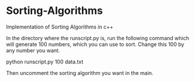 # Sorting-Algorithms
Implementation of Sorting Algorithms in c++

In the directory where the runscript.py is, run the following command which will generate 100 numbers, which you can use to sort. 
Change this 100 by any number you want.

python runscript.py 100 data.txt

Then uncomment the sorting algorithm you want in the main.
